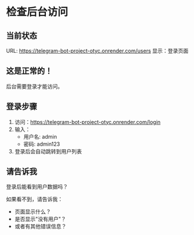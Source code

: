 # 检查后台访问

## 当前状态
URL: https://telegram-bot-project-otyc.onrender.com/users
显示：登录页面

## 这是正常的！

后台需要登录才能访问。

## 登录步骤

1. 访问：https://telegram-bot-project-otyc.onrender.com/login
2. 输入：
   - 用户名: admin
   - 密码: admin123
3. 登录后会自动跳转到用户列表

## 请告诉我

登录后能看到用户数据吗？

如果看不到，请告诉我：
- 页面显示什么？
- 是否显示"没有用户"？
- 或者有其他错误信息？
